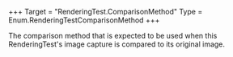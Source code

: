+++
Target = "RenderingTest.ComparisonMethod"
Type = Enum.RenderingTestComparisonMethod
+++

The comparison method that is expected to be used when this RenderingTest's image capture is compared to its original image.